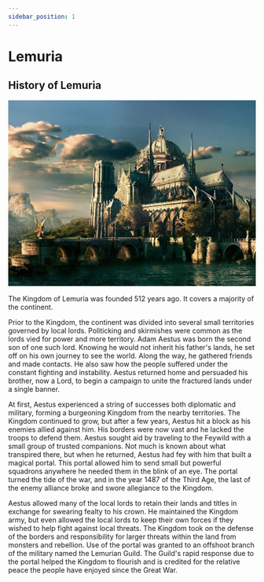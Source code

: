 ```yaml
---
sidebar_position: 1
---
```

# Lemuria

## History of Lemuria

![history](/img/archives/history.png)

The Kingdom of Lemuria was founded 512 years ago. It covers a majority of the continent.

Prior to the Kingdom, the continent was divided into several small territories governed by local lords. Politicking and skirmishes were common as the lords vied for power and more territory. Adam Aestus was born the second son of one such lord. Knowing he would not inherit his father's lands, he set off on his own journey to see the world. Along the way, he gathered friends and made contacts. He also saw how the people suffered under the constant fighting and instability. Aestus returned home and persuaded his brother, now a Lord, to begin a campaign to unite the fractured lands under a single banner.

At first, Aestus experienced a string of successes both diplomatic and military, forming a burgeoning Kingdom from the nearby territories. The Kingdom continued to grow, but after a few years, Aestus hit a block as his enemies allied against him. His borders were now vast and he lacked the troops to defend them. Aestus sought aid by traveling to the Feywild with a small group of trusted companions. Not much is known about what transpired there, but when he returned, Aestus had fey with him that built a magical portal. This portal allowed him to send small but powerful squadrons anywhere he needed them in the blink of an eye. The portal turned the tide of the war, and in the year 1487 of the Third Age, the last of the enemy alliance broke and swore allegiance to the Kingdom.

Aestus allowed many of the local lords to retain their lands and titles in exchange for swearing fealty to his crown. He maintained the Kingdom army, but even allowed the local lords to keep their own forces if they wished to help fight against local threats. The Kingdom took on the defense of the borders and responsibility for larger threats within the land from monsters and rebellion. Use of the portal was granted to an offshoot branch of the military named the Lemurian Guild. The Guild's rapid response due to the portal helped the Kingdom to flourish and is credited for the relative peace the people have enjoyed since the Great War.
